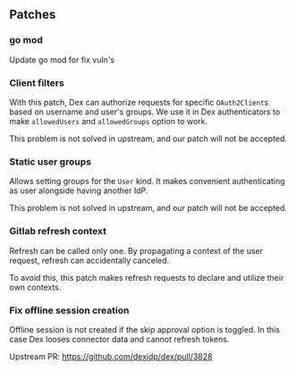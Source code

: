 ## Patches

### go mod

Update go mod for fix vuln's

### Client filters

With this patch, Dex can authorize requests for specific `OAuth2Client`s based on username and user's groups.
We use it in Dex authenticators to make `allowedUsers` and `allowedGroups` option to work.

This problem is not solved in upstream, and our patch will not be accepted.

### Static user groups

Allows setting groups for the `User` kind. It makes convenient authenticating as user alongside having another IdP.

This problem is not solved in upstream, and our patch will not be accepted.

### Gitlab refresh context

Refresh can be called only one. By propagating a context of the user request, refresh can accidentally canceled.

To avoid this, this patch makes refresh requests to declare and utilize their own contexts.

### Fix offline session creation

Offline session is not created if the skip approval option is toggled. In this case Dex looses connector data and cannot refresh tokens.

Upstream PR: https://github.com/dexidp/dex/pull/3828
